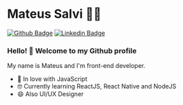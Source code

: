 # Mateus Salvi :man_technologist:

[![Github Badge](https://img.shields.io/badge/-Github-000?style=flat-square&logo=Github&logoColor=white)](https://github.com/salvimateus/)
[![Linkedin Badge](https://img.shields.io/badge/-LinkedIn-blue?style=flat-square&logo=Linkedin&logoColor=white)](https://www.linkedin.com/in/salvimateus/)

### Hello! 👋 Welcome to my Github profile

My name is Mateus and I'm front-end developer.

 - 💙 In love with JavaScript
 - 🤓 Currently learning ReactJS, React Native and NodeJS
 - 😄 Also UI/UX Designer
